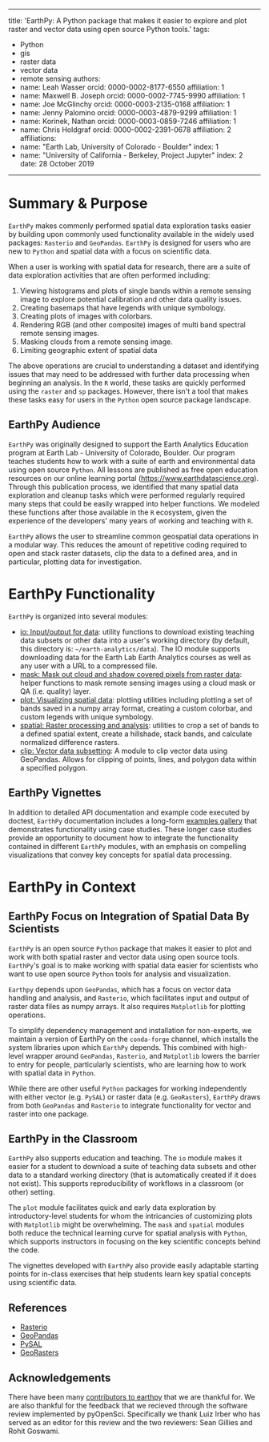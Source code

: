 
---
title: 'EarthPy: A Python package that makes it easier to explore and plot raster and vector data using open source Python tools.'
tags:
  - Python
  - gis
  - raster data
  - vector data
  - remote sensing
authors:
  - name: Leah Wasser 
    orcid: 0000-0002-8177-6550
    affiliation: 1
  - name: Maxwell B. Joseph
    orcid: 0000-0002-7745-9990
    affiliation: 1
  - name: Joe McGlinchy
    orcid: 0000-0003-2135-0168
    affiliation: 1
  - name: Jenny Palomino 
    orcid: 0000-0003-4879-9299
    affiliation: 1
  - name: Korinek, Nathan
    orcid: 0000-0003-0859-7246
    affiliation: 1
  - name: Chris Holdgraf 
    orcid: 0000-0002-2391-0678
    affiliation: 2
affiliations:
  - name: "Earth Lab, University of Colorado - Boulder"
    index: 1
  - name: "University of California - Berkeley, Project Jupyter"
    index: 2
date: 28 October 2019
---

# Summary & Purpose

`EarthPy` makes commonly performed spatial data exploration tasks easier by building upon commonly used functionality available in the widely used packages: `Rasterio` and `GeoPandas`. `EarthPy` is designed for users who are new to `Python` and spatial data with a focus on scientific data. 

When a user is working with spatial data for research, there are a suite of data exploration activities that are often performed including: 

1. Viewing histograms and plots of single bands within a remote sensing image to explore potential calibration and other data quality issues.
2. Creating basemaps that have legends with unique symbology.
3. Creating plots of images with colorbars.
4. Rendering RGB (and other composite) images of multi band spectral remote sensing images. 
5. Masking clouds from a remote sensing image.
6. Limiting geographic extent of spatial data

The above operations are crucial to understanding a dataset and identifying issues that may need to be addressed with further data processing when beginning an analysis. In the `R` world, these tasks are quickly performed using the `raster` and `sp` packages. However, there isn't a tool that makes these tasks easy for users in the `Python` open source package landscape. 


## EarthPy Audience 

`EarthPy` was originally designed to support the Earth Analytics Education program at Earth Lab - University of Colorado, Boulder. Our program teaches students how to work with a suite of earth and environmental data using open source `Python`. All lessons are published as free open education resources on our online learning portal (https://www.earthdatascience.org). Through this publication process, we identified that many spatial data exploration and cleanup tasks which were performed regularly required many steps that could be easily wrapped into helper functions. We modeled these functions after those available in the `R` ecosystem, given the experience of the developers' many years of working and teaching with `R`. 

`EarthPy` allows the user to streamline common geospatial data operations in a modular way. This reduces the amount of repetitive coding required to open and stack raster datasets, clip  the data to a defined area, and in particular, plotting data for investigation.   

# EarthPy Functionality

`EarthPy` is organized into several modules: 

* [io: Input/output for data](https://earthpy.readthedocs.io/en/latest/api/earthpy.io.html): utility functions to download existing teaching data subsets or other data into a user's working directory (by default, this directory is: `~/earth-analytics/data`). The IO module supports downloading data for the Earth Lab Earth Analytics courses as well as any user with a URL to a compressed file.
* [mask: Mask out cloud and shadow covered pixels from raster data](https://earthpy.readthedocs.io/en/latest/api/earthpy.mask.html): helper functions to mask remote sensing images using a cloud mask or QA (i.e. quality) layer. 
* [plot: Visualizing spatial data](https://earthpy.readthedocs.io/en/latest/api/earthpy.plot.html): plotting utilities including plotting a set of bands saved in a numpy array format, creating a custom colorbar, and custom legends with unique symbology.
* [spatial: Raster processing and analysis](https://earthpy.readthedocs.io/en/latest/api/earthpy.spatial.html): utilities to crop a set of bands to a defined spatial extent, create a hillshade, stack bands, and calculate normalized difference rasters.
* [clip: Vector data subsetting](https://earthpy.readthedocs.io/en/latest/api/earthpy.clip.html): A module to clip vector data using GeoPandas. Allows for clipping of points, lines, and polygon data within a specified polygon.


## EarthPy Vignettes 

In addition to detailed API documentation and example code executed by doctest, 
`EarthPy` documentation includes a long-form [examples gallery](https://earthpy.readthedocs.io/en/latest/gallery_vignettes/index.html) 
that demonstrates functionality using case studies. These longer case studies 
provide an opportunity to document how to integrate the functionality contained in 
different `EarthPy` modules, with an emphasis on compelling visualizations that 
convey key concepts for spatial data processing.


# EarthPy in Context

## EarthPy Focus on Integration of Spatial Data By Scientists

`EarthPy` is an open source `Python` package that makes it easier to plot and work with both spatial raster and vector data using open source tools. `EarthPy`'s goal is to make working with spatial data easier for scientists who want to use open source `Python` tools for analysis and visualization. 

`Earthpy` depends upon `GeoPandas`, which has a focus on vector data handling and analysis, and `Rasterio`, which facilitates input and output of raster data files as numpy arrays. It also requires `Matplotlib` for plotting operations. 

To simplify dependency management and installation for non-experts, we maintain a version of EarthPy on the `conda-forge` channel, which installs the system 
libraries upon which `EarthPy` depends. This combined with high-level wrapper 
around `GeoPandas`, `Rasterio`, and `Matplotlib` lowers the barrier to entry for 
people, particularly scientists, who are learning how to work with spatial data in 
`Python`. 

While there are other useful `Python` packages for working independently with either vector (e.g. `PySAL`) or raster data (e.g. `GeoRasters`), `EarthPy` draws from both `GeoPandas` and `Rasterio` to integrate functionality for vector and raster into one package. 


## EarthPy in the Classroom

`EarthPy` also supports education and teaching. The `io` module makes it easier for a student to download a suite of teaching data subsets and other data to a standard working directory (that is automatically created if it does not exist). This supports reproducibility of workflows in a classroom (or other) setting. 

The `plot` module facilitates quick and early data exploration by introductory-level students for whom the intricancies of customizing plots with `Matplotlib` might be overwhelming. The `mask` and `spatial` modules both reduce the technical learning curve for spatial analysis with `Python`, which supports instructors in focusing on the key scientific concepts behind the code. 

The vignettes developed with `EarthPy` also provide easily adaptable starting points for in-class exercises that help students learn key spatial concepts using scientific data. 


## References

* [Rasterio](https://rasterio.readthedocs.io/en/stable/intro.html)
* [GeoPandas](http://geopandas.org/)
* [PySAL](http://pysal.org/pysal/)
* [GeoRasters](https://github.com/ozak/georasters)


## Acknowledgements

There have been many [contributors to earthpy](https://github.com/earthlab/earthpy/graphs/contributors) that we are thankful for. We are also thankful for the feedback that we recieved through the software review implemented by pyOpenSci. Specifically we thank Luiz Irber who has served as an editor for this review and the two reviewers: Sean Gillies and Rohit Goswami. 
